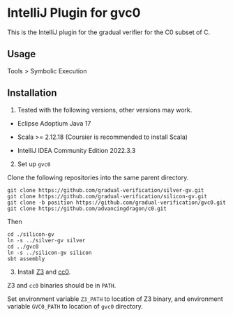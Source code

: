 IntelliJ Plugin for gvc0
========================

This is the IntelliJ plugin for the gradual verifier for the C0 subset of C.

Usage
-----

Tools > Symbolic Execution

Installation
------------

1. Tested with the following versions, other versions may work.

- Eclipse Adoptium Java 17

- Scala >= 2.12.18 (Coursier is recommended to install Scala)

- IntelliJ IDEA Community Edition 2022.3.3

2. Set up `gvc0`

Clone the following repositories into the same parent directory.

```
git clone https://github.com/gradual-verification/silver-gv.git
git clone https://github.com/gradual-verification/silicon-gv.git
git clone -b position https://github.com/gradual-verification/gvc0.git
git clone https://github.com/advancingdragon/c0.git
```

Then

```
cd ./silicon-gv
ln -s ../silver-gv silver
cd ../gvc0
ln -s ../silicon-gv silicon
sbt assembly
```

3. Install [Z3](https://github.com/Z3Prover/z3/releases) and
[cc0](https://bitbucket.org/c0-lang/docs/wiki/Downloads).

Z3 and `cc0` binaries should be in `PATH`.

Set environment variable `Z3_PATH` to location of Z3 binary, and
environment variable `GVC0_PATH` to location of `gvc0` directory.
